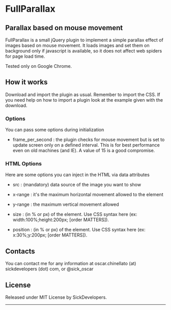 FullParallax 
=======

## Parallax based on mouse movement

FullParallax is a small jQuery plugin to implement a simple parallax effect of images based on mouse movement. It loads images and set them on background only if javascript is available, so it does not affect web spiders for page load time. 

Tested only on Google Chrome.


## How it works

Download and import the plugin as usual. Remember to import the CSS. If you need 
help on how to import a plugin look at the example given with the download.

### Options

You can pass some options during initialization

* frame_per_second : the plugin checks for mouse movement but is set to update screen only on a defined interval. This is for best performance even on old machines (and IE). A value of 15 is a good compromise. 

### HTML Options

Here are some options you can inject in the HTML via data attributes

* src : (mandatory) data source of the image you want to show 

* x-range : it's the maximum horizontal movement allowed to the element

* y-range : the maximum vertical movement allowed

* size : (in % or px) of the element. Use CSS syntax here (ex: width:100%;height:200px; [order MATTERS]).  

* position : (in % or px) of the element. Use CSS syntax here (ex: x:30%;y:200px; [order MATTERS]).  

## Contacts

You can contact me for any information at oscar.chinellato (at) sickdevelopers (dot) com, or @sick_oscar

## License

Released under MIT License by SickDevelopers.

-----

